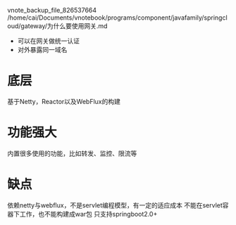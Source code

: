 vnote_backup_file_826537664 /home/cai/Documents/vnotebook/programs/component/javafamily/springcloud/gateway/为什么要使用网关.md

+ 可以在网关做统一认证
+ 对外暴露同一域名

# 底层
基于Netty，Reactor以及WebFlux的构建

# 功能强大
内置很多使用的功能，比如转发、监控、限流等

# 缺点
依赖netty与webflux，不是servlet编程模型，有一定的适应成本
不能在servlet容器下工作，也不能构建成war包
只支持springboot2.0+